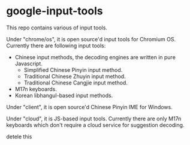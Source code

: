 google-input-tools
==================

This repo contains various of input tools.

Under "chrome/os", it is open source'd input tools for Chromium OS.
Currently there are following input tools:
 - Chinese input methods, the decoding engines are written in pure Javascript.
   - Simplified Chinese Pinyin input method.
   - Traditional Chinese Zhuyin input method.
   - Traditional Chinese Cangjie input method.
 - M17n keyboards.
 - Korean libhangul-based input methods.
 
Under "client", it is open source'd Chinese Pinyin IME for Windows.

Under "cloud", it is JS-based input tools.
Currently there are only M17n keyboards which don't require a cloud service for suggestion decoding.

detele this 